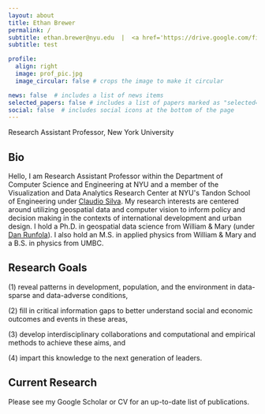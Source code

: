 ```yaml
---
layout: about
title: Ethan Brewer
permalink: /
subtitle: ethan.brewer@nyu.edu  |  <a href='https://drive.google.com/file/d/1_ca6HT2iuR2Tg_-4xOKzQsNAj5jAClDF/view?usp=sharing'>CV</a>  |  <a href='https://scholar.google.com/citations?user=aVcOpMwAAAAJ&hl=en'>Google Scholar</a>  |  <a href='https://www.linkedin.com/in/ethanbrewer/'>LinkedIn</a>
subtitle: test

profile:
  align: right
  image: prof_pic.jpg
  image_circular: false # crops the image to make it circular

news: false  # includes a list of news items
selected_papers: false # includes a list of papers marked as "selected={true}"
social: false  # includes social icons at the bottom of the page
---
```

Research Assistant Professor, New York University

## Bio
Hello, I am Research Assistant Professor within the Department of Computer Science and Engineering at NYU and a member of the Visualization and Data Analytics Research Center at NYU's Tandon School of Engineering under <a href='https://engineering.nyu.edu/faculty/claudio-silva'>Claudio Silva</a>. My research interests are centered around utilizing geospatial data and computer vision to inform policy and decision making in the contexts of international development and urban design. I hold a Ph.D. in geospatial data science from William & Mary (under <a href='https://www.wm.edu/as/appliedscience/people/runfola_d.php'>Dan Runfola</a>). I also hold an M.S. in applied physics from William & Mary and a B.S. in physics from UMBC.

## Research Goals  
(1) reveal patterns in development, population, and the environment in data-sparse and data-adverse conditions,

(2) fill in critical information gaps to better understand social and economic outcomes and events in these areas,

(3) develop interdisciplinary collaborations and computational and empirical methods to achieve these aims, and

(4) impart this knowledge to the next generation of leaders.

## Current Research
Please see my Google Scholar or CV for an up-to-date list of publications.
